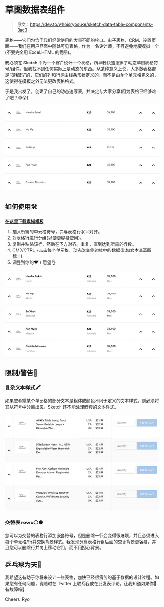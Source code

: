 # 草图数据表组件

> 原文：<https://dev.to/whoisryosuke/sketch-data-table-components-3ac3>

表格——它们包含了我们经常使用的大量不同的接口。电子表格、CRM、设置页面——我们在用户界面中随处可见表格，作为一名设计师，不可避免地要模拟一个(不要完全用 Excel/HTML 的截图)。

我必须在 Sketch 中为一个客户设计一个表格，所以我快速搜索了动态草图表格符号/组件，但我找不到任何实际上是动态的东西。从某种意义上说，大多数表格都是“硬编码”的，它们的列和行是由线条形状定义的，而不是由单个单元格定义的，这使得在模板之外无法更改表格格式。

于是我出发了，创建了自己的动态速写表，并决定与大家分享(因为表格已经够难了吧？😅😵)

[![Example Table](img/3698f49688796f960b125457f4e7e840.png)](https://res.cloudinary.com/practicaldev/image/fetch/s--i4x_WWka--/c_limit%2Cf_auto%2Cfl_progressive%2Cq_auto%2Cw_880/http://whoisryosuke.com/static/example-table-33fed95da8d740d0eddbe4a1b4049d88-0265e.jpg)

## 如何使用🛠

[**在这里下载素描模板**](https://github.com/whoisryosuke/ryosuke-gatsby-blog/tree/master/src/content/blog/2019/sketch-table-components/Dynamic-Sketch-Tables.zip)

1.  插入所需的单元格符号，并与表格行水平对齐。
2.  对表格行进行分组(以便更容易使用)。
3.  复制并粘贴该行，然后在下方对齐。重复，直到达到所需的行数。
4.  CMD/CTRL +点击每个单元格，动态改变侧边栏中的数据(比如文本甚至图标！)
5.  调整到你的❤️'s 愿望👌

[![Example Subtitle Table](img/ea4473cf703fce060390b9a29e614031.png)](https://res.cloudinary.com/practicaldev/image/fetch/s--r5ZZqK2N--/c_limit%2Cf_auto%2Cfl_progressive%2Cq_auto%2Cw_880/http://whoisryosuke.com/static/example-table-subtitles-492a8ec9b43ee9bfb54cf54aec26c048-0265e.jpg)

## 限制/警告🚦

### 复杂文本样式🖍

如果您希望某个单元格的部分文本是粗体或颜色不同于定义的文本样式，则必须将其从符号中分离出来。Sketch 还不能处理嵌套的文本样式。

[![Example Multiline alternating row Table](img/dafead795d4321c77dbf70273513787b.png)](https://res.cloudinary.com/practicaldev/image/fetch/s--O2Z4uyv0--/c_limit%2Cf_auto%2Cfl_progressive%2Cq_auto%2Cw_880/http://whoisryosuke.com/static/example-table-multilines-eaf72eee5240e14f233ab00cba00e913-0265e.jpg)

### 交替表 rows⚪️⚫️

您可以为交替的表格行添加嵌套符号，但是删除一行会变得很麻烦，并且必须进入每个单元格/行并交换背景样式。我发现分离表格行组后面的交替背景更容易，并且您可以删除行并向上移动它们，而不用担心背景。

## 乒乓球为天🏓

我希望这有助于你将来设计一些表格，加快已经很痛苦的基于数据的设计过程。如果您有任何问题，请随时在 Twitter 上联系我或在此发表评论。让我知道如果你👀有故障吗👾

Cheers,
Ryo